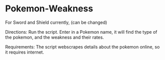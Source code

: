 # Pokemon-Weakness
For Sword and Shield currently, (can be changed)

Directions:
Run the script. Enter in a Pokemon name, it will find the type of the pokemon, and the weakness and their rates. 

Requirements:
The script webscrapes details about the pokemon online, so it requires internet.
